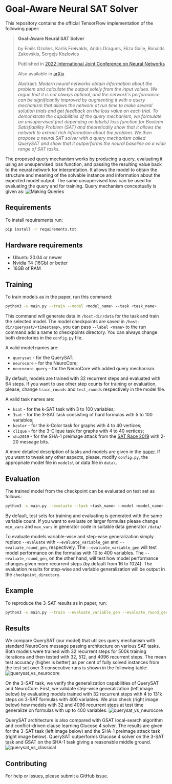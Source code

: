 # Goal-Aware Neural SAT Solver

This repository contains the official TensorFlow implementation of the following paper:
> **Goal-Aware Neural SAT Solver**
> 
> by  Emils Ozolins, Karlis Freivalds, Andis Draguns, Eliza Gaile, Ronalds Zakovskis, Sergejs Kozlovics 
> 
> Published in [2022 International Joint Conference on Neural Networks](https://ieeexplore.ieee.org/document/9892733)
>
> Also available in [arXiv](https://arxiv.org/abs/2106.07162)
> 
>  Abstract: _Modern neural networks obtain information about the problem and calculate the output solely from the input values. We argue that it is not always optimal, and the network's performance can be significantly improved by augmenting it with a query mechanism that allows the network at run time to make several solution trials and get feedback on the loss value on each trial. To demonstrate the capabilities of the query mechanism, we formulate an unsupervised (not depending on labels) loss function for Boolean Satisfiability Problem (SAT) and theoretically show that it allows the network to extract rich information about the problem. We then propose a neural SAT solver with a query mechanism called QuerySAT and show that it outperforms the neural baseline on a wide range of SAT tasks._


The proposed query mechanism works by producing a query, evaluating it using an unsupervised loss function, and passing the resulting value back to the neural network for interpretation. It allows the model to obtain the structure and meaning of the solvable instance and information about the expected model output. The same unsupervised loss can be used for evaluating the query and for training. Query mechanism conceptually is given as:
![Making Queries](assets/query_making.png)


## Requirements

To install requirements run:

```sh
pip install -r requirements.txt
```

## Hardware requirements

* Ubuntu 20.04 or newer
* Nvidia T4 (16Gb) or better
* 16GB of RAM

## Training

To train models as in the paper, run this command:
```sh
python3 -u main.py --train --model <model_name> --task <task_name>
```
This command will generate data in `/host-dir/data` for the task and train the selected model. 
The model checkpoints are saved in `/host-dir/querysat/<timestamp>`, you can pass `--label <name>` to the run command add a name to checkpoints directory.
You can always change both directories in the `config.py` file.

A valid model names are:
* `querysat` - for the QuerySAT;
* `neurocore` - for the NeuroCore;
* `neurocore_query` - for the NeuroCore with added query mechanism.

By default, models are trained with 32 recurrent steps and evaluated with 64 steps. If you want to use other step counts for training or evaluation, please, change
`train_rounds` and `test_rounds` respectively in the model file. 

A valid task names are:
* `ksat` - for the k-SAT task with 3 to 100 variables;
* `3sat` - for the 3-SAT task consisting of hard formulas with 5 to 100 variables;
* `kcolor` - for the k-Color task for graphs with 4 to 40 vertices;
* `clique` - for the 3-Clique task for graphs with 4 to 40 vertices;
* `sha2019` - for the SHA-1 preimage attack from the [SAT Race 2019](http://sat-race-2019.ciirc.cvut.cz/) with 2-20 message bits.

A more detailed description of tasks and models are given in the [paper](https://arxiv.org/abs/2106.07162).
If you want to tweak any other aspects, please, modify `config.py`, the appropriate model file in `models\` or data file in `data\`.

## Evaluation

The trained model from the checkpoint can be evaluated on test set as follows:

```sh
python3 -u main.py --evaluate --task <task_name> --model <model_name> --restore <checkpoint_directory>
```
By default, test sets for training and evaluating is generated with the same variable count. If you want to evaluate on larger formulas
please change `min_vars` and `max_vars` in generator code in suitable data generator `/data/`.

To evaluate models variable-wise and step-wise generalization simply replace `--evaluate` with `--evaluate_variable_gen` and `--evaluate_round_gen`, respectively. The `--evaluate_variable_gen` will test model performance on the formulas with 10 to 400 variables. The `--evaluate_round_gen`, on the other hand, will test how model performance changes given more recurrent steps (by default from 16 to 1024). The evaluation results for step-wise and variable generalization will be output in the `checkpoint_directory`.

## Example
To reproduce the 3-SAT results as in paper, run:
```sh
python3 -u main.py --train --evaluate_variable_gen --evaluate_round_gen --task 3sat --model querysat
```

## Results

We compare QuerySAT (our model) that utilizes query mechanism with standard NeuroCore message passing architecture on various SAT tasks.
Both models were trained with 32 recurrent steps for 500k training iterations and then tested with 32, 512, and 4096 recurrent steps.
The mean test accuracy (higher is better) as per cent of fully solved instances from the test set over 3 consecutive runs is shown in the following table:
![querysat_vs_neurocore](assets/results_table.png)

On the 3-SAT task, we verify the generalization capabilities of QuerySAT and NeuroCore. First, we validate step-wise generalization (left image below) by evaluating models trained with 32 recurrent steps with 4 to 131k steps on 3-SAT formulas with 400 variables. We also check (right image below) how models with 32 and 4096 recurrent steps at test time generalize on formulas with up to 400 variables.
![querysat_vs_neurocore](assets/querysat_vs_neurocore.png)


QuerySAT architecture is also compared with GSAT local-search algorithm and conflict-driven clause learning Glucose 4 solver. The results are given for the 3-SAT task (left image below) and the SHA-1 preimage attack task (right image below). QuerySAT outperforms Glucose 4 solver on the 3-SAT task and GSAT on the SHA-1 task giving a reasonable middle ground.
![querysat_vs_classical](assets/querysat_vs_classical.png)

## Contributing
For help or issues, please submit a GitHub issue.
